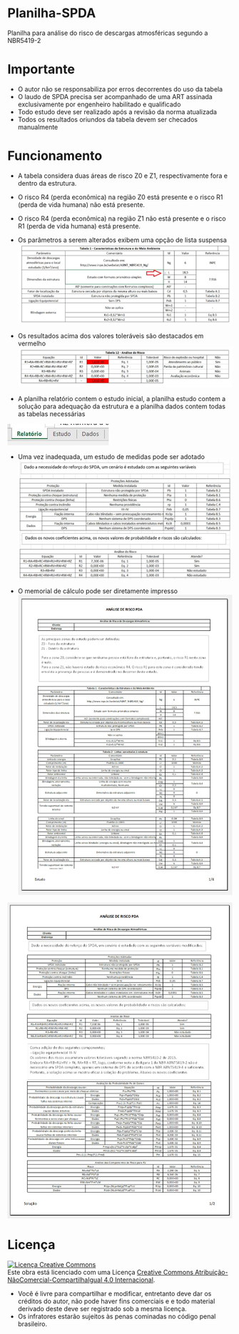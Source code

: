 ﻿# Planilha-SPDA

Planilha para análise do risco de descargas atmosféricas segundo a NBR5419-2


# Importante

- O autor não se responsabiliza por erros decorrentes do uso da tabela
- O laudo de SPDA precisa ser acompanhado de uma ART assinada exclusivamente por engenheiro habilitado e qualificado
- Todo estudo deve ser realizado após a revisão da norma atualizada
- Todos os resultados oriundos da tabela devem ser checados manualmente

# Funcionamento

- A tabela considera duas áreas de risco Z0 e Z1, respectivamente fora e dentro da estrutura. 

- O risco R4 (perda econômica) na região Z0 está presente e o risco R1 (perda de vida humana) não está presente.

- O risco R4 (perda econômica) na região Z1 não está presente e o risco R1 (perda de vida humana) está presente.

- Os parâmetros a serem alterados exibem uma opção de lista suspensa
![alt text](https://github.com/jeffersonpimenta/Planilha-SPDA/blob/master/Imagens/imagem1.JPG)

- Os resultados acima dos valores toleráveis são destacados em vermelho
![alt text](https://github.com/jeffersonpimenta/Planilha-SPDA/blob/master/Imagens/imagem2.JPG)

- A planilha relatório contem o estudo inicial, a planilha estudo contem a solução para adequação da estrutura e a planilha dados contem todas as tabelas necessárias

![alt text](https://github.com/jeffersonpimenta/Planilha-SPDA/blob/master/Imagens/imagem3.JPG)

- Uma vez inadequada, um estudo de medidas pode ser adotado
![alt text](https://github.com/jeffersonpimenta/Planilha-SPDA/blob/master/Imagens/imagem4.JPG)

- O memorial de cálculo pode ser diretamente impresso
![alt text](https://github.com/jeffersonpimenta/Planilha-SPDA/blob/master/Imagens/imagem5.JPG)

![alt text](https://github.com/jeffersonpimenta/Planilha-SPDA/blob/master/Imagens/imagem6.JPG)

# Licença

<a rel="license" href="http://creativecommons.org/licenses/by-nc-sa/4.0/"><img alt="Licença Creative Commons" style="border-width:0" src="https://i.creativecommons.org/l/by-nc-sa/4.0/88x31.png" /></a><br />Este obra está licenciado com uma Licença <a rel="license" href="http://creativecommons.org/licenses/by-nc-sa/4.0/">Creative Commons Atribuição-NãoComercial-CompartilhaIgual 4.0 Internacional</a>.

- Você é livre para compartilhar e modificar, entretanto deve dar os créditos do autor, não pode haver fins comerciais e e todo material derivado deste deve ser registrado sob a mesma licença.
- Os infratores estarão sujeitos às penas cominadas no código penal brasileiro.

